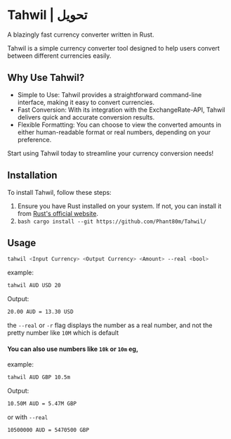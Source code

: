 # Tahwil | تحويل
A blazingly fast currency converter written in Rust.

Tahwil is a simple currency converter tool designed to help users convert between different currencies easily.
## Why Use Tahwil?

  * Simple to Use: Tahwil provides a straightforward command-line interface, making it easy to convert currencies.
  * Fast Conversion: With its integration with the ExchangeRate-API, Tahwil delivers quick and accurate conversion results.
  * Flexible Formatting: You can choose to view the converted amounts in either human-readable format or real numbers, depending on your preference.

Start using Tahwil today to streamline your currency conversion needs!
## Installation
To install Tahwil, follow these steps:
1. Ensure you have Rust installed on your system. If not, you can install it from [Rust's official website](https://www.rust-lang.org/tools/install).
2. ```bash cargo install --git https://github.com/Phant80m/Tahwil/ ```

## Usage 
```bash
tahwil <Input Currency> <Output Currency> <Amount> --real <bool>
```
example:
```bash
tahwil AUD USD 20
```
Output:
```bash
20.00 AUD = 13.30 USD
```

the `--real` or `-r` flag displays the number as a real number, and not the pretty number like `10M` which is default

#### You can also use numbers like `10k` or `10m` eg,
example:
```bash
tahwil AUD GBP 10.5m
```
Output:
```bash
10.50M AUD = 5.47M GBP
```
or with `--real` 
```bash
10500000 AUD = 5470500 GBP
```
